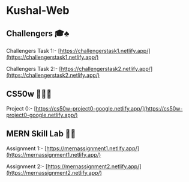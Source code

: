 # Kushal-Web

## Challengers 🎓♣️

Challengers Task 1:-
[https://challengerstask1.netlify.app/](https://challengerstask1.netlify.app/)

Challengers Task 2:-
[https://challengerstask2.netlify.app/](https://challengerstask2.netlify.app/)
<br>

## CS50w 🧑‍💻🌐

Project 0:-
[https://cs50w-project0-google.netlify.app/](https://cs50w-project0-google.netlify.app/)
<br>

## MERN Skill Lab 🏫🌐

Assignment 1:-
[https://mernassignment1.netlify.app/](https://mernassignment1.netlify.app/)

Assignment 2:-
[https://mernassignment2.netlify.app/](https://mernassignment2.netlify.app/)
<br>
